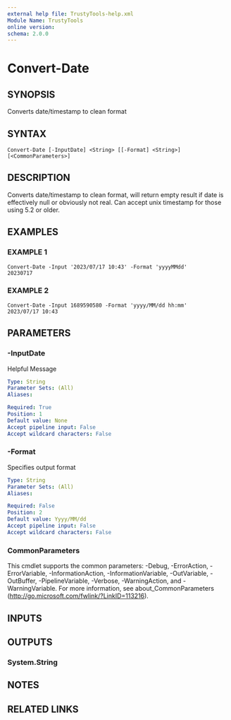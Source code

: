 ```yaml
---
external help file: TrustyTools-help.xml
Module Name: TrustyTools
online version:
schema: 2.0.0
---
```


# Convert-Date

## SYNOPSIS
Converts date/timestamp to clean format

## SYNTAX

```
Convert-Date [-InputDate] <String> [[-Format] <String>] [<CommonParameters>]
```

## DESCRIPTION
Converts date/timestamp to clean format, will return empty result if date is effectively null or obviously not real.
Can accept unix timestamp for those using 5.2 or older.

## EXAMPLES

### EXAMPLE 1
```
Convert-Date -Input '2023/07/17 10:43' -Format 'yyyyMMdd'
20230717
```

### EXAMPLE 2
```
Convert-Date -Input 1689590580 -Format 'yyyy/MM/dd hh:mm'
2023/07/17 10:43
```

## PARAMETERS

### -InputDate
Helpful Message

```yaml
Type: String
Parameter Sets: (All)
Aliases:

Required: True
Position: 1
Default value: None
Accept pipeline input: False
Accept wildcard characters: False
```

### -Format
Specifies output format

```yaml
Type: String
Parameter Sets: (All)
Aliases:

Required: False
Position: 2
Default value: Yyyy/MM/dd
Accept pipeline input: False
Accept wildcard characters: False
```

### CommonParameters
This cmdlet supports the common parameters: -Debug, -ErrorAction, -ErrorVariable, -InformationAction, -InformationVariable, -OutVariable, -OutBuffer, -PipelineVariable, -Verbose, -WarningAction, and -WarningVariable.
For more information, see about_CommonParameters (http://go.microsoft.com/fwlink/?LinkID=113216).

## INPUTS

## OUTPUTS

### System.String
## NOTES

## RELATED LINKS
